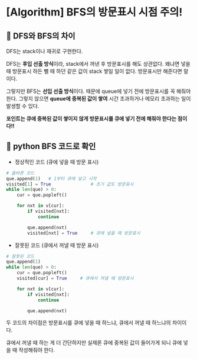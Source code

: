 # [Algorithm] BFS의 방문표시 시점 주의!

## 📖 DFS와 BFS의 차이

DFS는 stack이나 재귀로 구현한다.

DFS는 **후입 선출 방식**이라, stack에서 꺼낸 후 방문표시를 해도 상관없다. 왜냐면 넣을 때 방문표시 하든 뺄 때 하던 같은 값이 stack 쌓일 일이 없다. 방문표시만 해준다면 말이다.

그렇지만 BFS는 **선입 선출 방식**이다. 때문에 queue에 넣기 전에 방문표시를 꼭 해줘야 한다. 그렇지 않으면 **queue에 중복된 값이 쌓여** 시간 초과하거나 메모리 초과하는 일이 발생할 수 있다.

**포인트는 큐에 중복된 값이 쌓이지 않게 방문표시를 큐에 넣기 전에 해줘야 한다는 점이다!!**

## 📒 python BFS 코드로 확인

- 정상적인 코드 (큐에 넣을 때 방문 표시)

```python
# 올바른 코드
que.append(1)	# 1부터 큐에 넣고 시작
visited[1] = True				# 초기 값도 방문표시
while len(que) > 0:
    cur = que.popleft()

    for nxt in v[cur]:
        if visited[nxt]:
            continue

        que.append(nxt)
        visited[nxt] = True		# 큐에 넣을 때 방문표시
```

- 잘못된 코드 (큐에서 꺼낼 때 방문 표시)

```python
# 잘못된 코드
que.append(1)
while len(que) > 0:
    cur = que.popleft()
    visited[cur] = True		# 큐에서 꺼낼 때 방문표시

    for nxt in v[cur]:
        if visited[nxt]:
            continue

        que.append(nxt)
```

두 코드의 차이점은 방문표시를 큐에 넣을 때 하느냐, 큐에서 꺼낼 때 하느냐의 차이이다.

큐에서 꺼낼 때 하는 게 더 간단하지만 실제론 큐에 중복된 값이 들어가게 되니 큐에 넣을 때 작성해줘야 한다.


